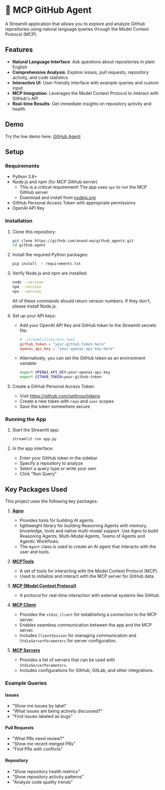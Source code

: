 # 🔮 MCP GitHub Agent

A Streamlit application that allows you to explore and analyze GitHub repositories using natural language queries through the Model Context Protocol (MCP).

## Features

- **Natural Language Interface**: Ask questions about repositories in plain English
- **Comprehensive Analysis**: Explore issues, pull requests, repository activity, and code statistics
- **Interactive UI**: User-friendly interface with example queries and custom input
- **MCP Integration**: Leverages the Model Context Protocol to interact with GitHub's API
- **Real-time Results**: Get immediate insights on repository activity and health

## Demo

Try the live demo here: [GitHub Agent](https://githup-agent.streamlit.app/)

## Setup

### Requirements

- Python 3.8+
- Node.js and npm (for MCP GitHub server)
  - This is a critical requirement! The app uses `npx` to run the MCP GitHub server
  - Download and install from [nodejs.org](https://nodejs.org/)
- GitHub Personal Access Token with appropriate permissions
- OpenAI API Key

### Installation

1. Clone this repository:
   ```bash
   git clone https://github.com/anand-ma/github_agents.git
   cd github-agent
   ```

2. Install the required Python packages:
   ```bash
   pip install -r requirements.txt
   ```

3. Verify Node.js and npm are installed:
   ```bash
   node --version
   npm --version
   npx --version
   ```
   All of these commands should return version numbers. If they don't, please install Node.js.

4. Set up your API keys:
   - Add your OpenAI API Key and GitHub token to the Streamlit secrets file:
     ```toml
     # .streamlit/secrets.toml
     github_token = "your-github-token-here"
     openai_api_key = "your-openai-api-key-here"
     ```
   - Alternatively, you can set the GitHub token as an environment variable:
     ```bash
     export OPENAI_API_KEY=your-openai-api-key
     export GITHUB_TOKEN=your-github-token
     ```

5. Create a GitHub Personal Access Token:
   - Visit https://github.com/settings/tokens
   - Create a new token with `repo` and `user` scopes
   - Save the token somewhere secure

### Running the App

1. Start the Streamlit app:
   ```bash
   streamlit run app.py
   ```

2. In the app interface:
   - Enter your GitHub token in the sidebar
   - Specify a repository to analyze
   - Select a query type or write your own
   - Click "Run Query"

## Key Packages Used

This project uses the following key packages:

1. **[Agno](https://github.com/agno-agi/agno)**
   - Provides tools for building AI agents.
   - lightweight library for building Reasoning Agents with memory, knowledge, tools and native multi-modal support. Use Agno to build Reasoning Agents, Multi-Modal Agents, Teams of Agents and Agentic Workflows.
   - The `Agent` class is used to create an AI agent that interacts with the user and tools.

2. **[MCPTools](https://docs.agno.com/tools/mcp)**
   - A set of tools for interacting with the Model Context Protocol (MCP).
   - Used to initialize and interact with the MCP server for GitHub data.

3. **[MCP (Model Context Protocol)](https://modelcontextprotocol.io/introduction)**
   - A protocol for real-time interaction with external systems like GitHub.
   
4. **[MCP Client](https://github.com/modelcontextprotocol/python-sdk)**
   - Provides the `stdio_client` for establishing a connection to the MCP server.
   - Enables seamless communication between the app and the MCP server.
   - Includes `ClientSession` for managing communication and `StdioServerParameters` for server configuration.

5. **[MCP Servers](https://github.com/modelcontextprotocol/servers)**
   - Provides a list of servers that can be used with `StdioServerParameters`.
   - Includes configurations for GitHub, GitLab, and other integrations.

### Example Queries

#### Issues
- "Show me issues by label"
- "What issues are being actively discussed?"
- "Find issues labeled as bugs"

#### Pull Requests
- "What PRs need review?"
- "Show me recent merged PRs"
- "Find PRs with conflicts"

#### Repository
- "Show repository health metrics"
- "Show repository activity patterns"
- "Analyze code quality trends"
